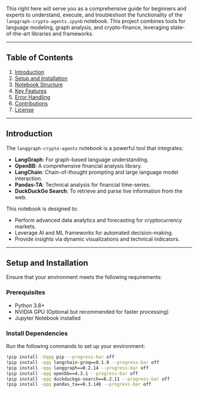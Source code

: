 This right here will serve you as a comprehensive guide for beginners and experts to understand, execute, and troubleshoot the functionality of the `langgraph-crypto-agents.ipynb` notebook. This project combines tools for language modeling, graph analysis, and crypto-finance, leveraging state-of-the-art libraries and frameworks.

---

## Table of Contents

1. [Introduction](#introduction)
2. [Setup and Installation](#setup-and-installation)
3. [Notebook Structure](#notebook-structure)
4. [Key Features](#key-features)
5. [Error Handling](#error-handling)
6. [Contributions](#contributions)
7. [License](#license)

---

## Introduction

The `langgraph-crypto-agents` notebook is a powerful tool that integrates:

- **LangGraph**: For graph-based language understanding.
- **OpenBB**: A comprehensive financial analysis library.
- **LangChain**: Chain-of-thought prompting and large language model interaction.
- **Pandas-TA**: Technical analysis for financial time-series.
- **DuckDuckGo Search**: To retrieve and parse live information from the web.

This notebook is designed to:
- Perform advanced data analytics and forecasting for cryptocurrency markets.
- Leverage AI and ML frameworks for automated decision-making.
- Provide insights via dynamic visualizations and technical indicators.

---

## Setup and Installation

Ensure that your environment meets the following requirements:

### Prerequisites
- Python 3.8+
- NVIDIA GPU (Optional but recommended for faster processing)
- Jupyter Notebook installed

### Install Dependencies
Run the following commands to set up your environment:

```bash
!pip install -Uqqq pip --progress-bar off
!pip install -qqq langchain-groq==0.1.9 --progress-bar off
!pip install -qqq langgraph==0.2.14 --progress-bar off
!pip install -qqq openbb==4.3.1 --progress-bar off
!pip install -qqq duckduckgo-search==6.2.11 --progress-bar off
!pip install -qqq pandas_ta==0.3.14b --progress-bar off
